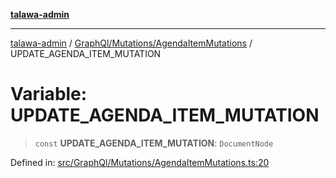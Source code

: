 [**talawa-admin**](../../../../README.md)

***

[talawa-admin](../../../../modules.md) / [GraphQl/Mutations/AgendaItemMutations](../README.md) / UPDATE\_AGENDA\_ITEM\_MUTATION

# Variable: UPDATE\_AGENDA\_ITEM\_MUTATION

> `const` **UPDATE\_AGENDA\_ITEM\_MUTATION**: `DocumentNode`

Defined in: [src/GraphQl/Mutations/AgendaItemMutations.ts:20](https://github.com/bint-Eve/talawa-admin/blob/e05e1a03180dbbfc7ba850102958ea6b6cd4b01e/src/GraphQl/Mutations/AgendaItemMutations.ts#L20)
